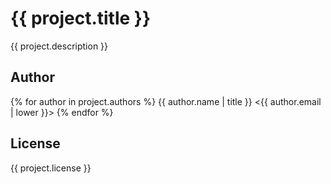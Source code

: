 <?template scope="application"?>
# {{ project.title }}

{{ project.description }}

## Author

{% for author in project.authors %}
{{ author.name | title }} <{{ author.email | lower }}>
{% endfor %}

## License

{{ project.license }}
